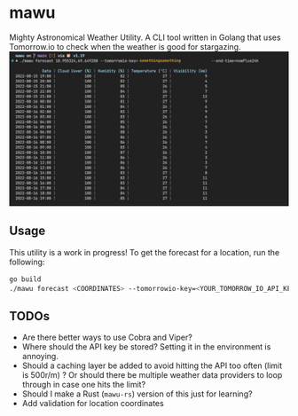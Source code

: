 # mawu
Mighty Astronomical Weather Utility. A CLI tool written in Golang that uses Tomorrow.io to check when the weather is good for stargazing.
![](docs/mawu.png)


## Usage

This utility is a work in progress!
To get the forecast for a location, run the following:

```bash
go build
./mawu forecast <COORDINATES> --tomorrowio-key=<YOUR_TOMORROW_IO_API_KEY> --end-time=nowPlus24h
```

## TODOs
- Are there better ways to use Cobra and Viper?
- Where should the API key be stored? Setting it in the environment is annoying.
- Should a caching layer be added to avoid hitting the API too often (limit is 500r/m) ? Or should there be multiple weather data providers to loop through in case one hits the limit?
- Should I make a Rust (`mawu-rs`) version of this just for learning?
- Add validation for location coordinates
